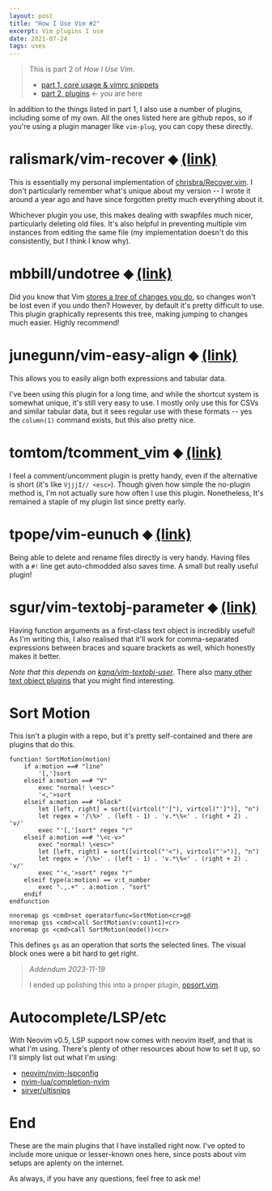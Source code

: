 ```yaml
---
layout: post
title: "How I Use Vim #2"
excerpt: Vim plugins I use
date: 2021-07-24
tags: uses
---
```


> This is part 2 of *How I Use Vim*.
> - [part 1, core usage & vimrc snippets](how-i-use-vim-1)
> - [part 2, plugins](how-i-use-vim-2) &larr; you are here

In addition to the things listed in part 1, I also use a number of plugins, including some of my own.
All the ones listed here are github repos, so if you're using a plugin manager like `vim-plug`, you can copy these directly.

# ralismark/vim-recover ⬥ [(link)](https://github.com/ralismark/vim-recover)

This is essentially my personal implementation of [chrisbra/Recover.vim](https://github.com/chrisbra/Recover.vim).
I don't particularly remember what's unique about my version -- I wrote it around a year ago and have since forgotten pretty much everything about it.

Whichever plugin you use, this makes dealing with swapfiles much nicer, particularly deleting old files.
It's also helpful in preventing multiple vim instances from editing the same file (my implementation doesn't do this consistently, but I think I know why).

# mbbill/undotree ⬥ [(link)](https://github.com/mbbill/undotree)

Did you know that Vim [stores a *tree* of changes you do](https://vimhelp.org/undo.txt.html#undo-tree), so changes won't be lost even if you undo then?
However, by default it's pretty difficult to use. This plugin graphically represents this tree, making jumping to changes much easier. Highly recommend!

# junegunn/vim-easy-align ⬥ [(link)](https://github.com/junegunn/vim-easy-align)

This allows you to easily align both expressions and tabular data.

I've been using this plugin for a long time, and while the shortcut system is somewhat unique, it's still very easy to use.
I mostly only use this for CSVs and similar tabular data, but it sees regular use with these formats -- yes the `column(1)` command exists, but this also pretty nice.

# tomtom/tcomment_vim ⬥ [(link)](https://github.com/tomtom/tcomment_vim)

I feel a comment/uncomment plugin is pretty handy, even if the alternative is short (it's like `VjjjI// <esc>`).
Though given how simple the no-plugin method is, I'm not actually sure how often I use this plugin. Nonetheless, It's remained a staple of my plugin list since pretty early.

# tpope/vim-eunuch ⬥ [(link)](https://github.com/tpope/vim-eunuch)

Being able to delete and rename files directly is very handy.
Having files with a `#!` line get auto-chmodded also saves time. A small but really useful plugin!

# sgur/vim-textobj-parameter ⬥ [(link)](https://github.com/sgur/vim-textobj-parameter)

Having function arguments as a first-class text object is incredibly useful!
As I'm writing this, I also realised that it'll work for comma-separated expressions between braces and square brackets as well, which honestly makes it better.

*Note that this depends on [kana/vim-textobj-user](https://github.com/kana/vim-textobj-user)*.
There also [many other text object plugins](https://github.com/kana/vim-textobj-user/wiki) that you might find interesting.

# Sort Motion

This isn't a plugin with a repo, but it's pretty self-contained and there are plugins that do this.

```vim
function! SortMotion(motion)
	if a:motion ==# "line"
		'[,']sort
	elseif a:motion ==# "V"
		exec "normal! \<esc>"
		'<,'>sort
	elseif a:motion ==# "block"
		let [left, right] = sort([virtcol("'["), virtcol("']")], "n")
		let regex = '/\%>' . (left - 1) . 'v.*\%<' . (right + 2) . 'v/'
		exec "'[,']sort" regex "r"
	elseif a:motion ==# "\<c-v>"
		exec "normal! \<esc>"
		let [left, right] = sort([virtcol("'<"), virtcol("'>")], "n")
		let regex = '/\%>' . (left - 1) . 'v.*\%<' . (right + 2) . 'v/'
		exec "'<,'>sort" regex "r"
	elseif type(a:motion) == v:t_number
		exec ".,.+" . a:motion . "sort"
	endif
endfunction

nnoremap gs <cmd>set operatorfunc=SortMotion<cr>g@
nnoremap gss <cmd>call SortMotion(v:count1)<cr>
xnoremap gs <cmd>call SortMotion(mode())<cr>
```

This defines `gs` as an operation that sorts the selected lines.
The visual block ones were a bit hard to get right.

> _Addendum 2023-11-19_
>
> I ended up polishing this into a proper plugin, [opsort.vim](https://github.com/ralismark/opsort.vim).

# Autocomplete/LSP/etc

With Neovim v0.5, LSP support now comes with neovim itself, and that is what I'm using.
There's plenty of other resources about how to set it up, so I'll simply list out what I'm using:

- [neovim/nvim-lspconfig](https://github.com/neovim/nvim-lspconfig)
- [nvim-lua/completion-nvim](https://github.com/nvim-lua/completion-nvim)
- [sirver/ultisnips](https://github.com/sirver/ultisnips)

# End

These are the main plugins that I have installed right now.
I've opted to include more unique or lesser-known ones here, since posts about vim setups are aplenty on the internet.

As always, if you have any questions, feel free to ask me!
